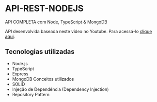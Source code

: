 # API-REST-NODEJS
API COMPLETA com Node, TypeScript &amp; MongoDB

API desenvolvida baseada neste vídeo no Youtube. Para acessá-lo [clique aqui](https://youtu.be/gU3kp7Aw0JI).

## Tecnologias utilizadas
  - Node.js
  - TypeScript
  - Express
  - MongoDB
Conceitos utilizados
  - SOLID
  - Injeção de Dependência (Dependency Injection)
  - Repository Pattern
